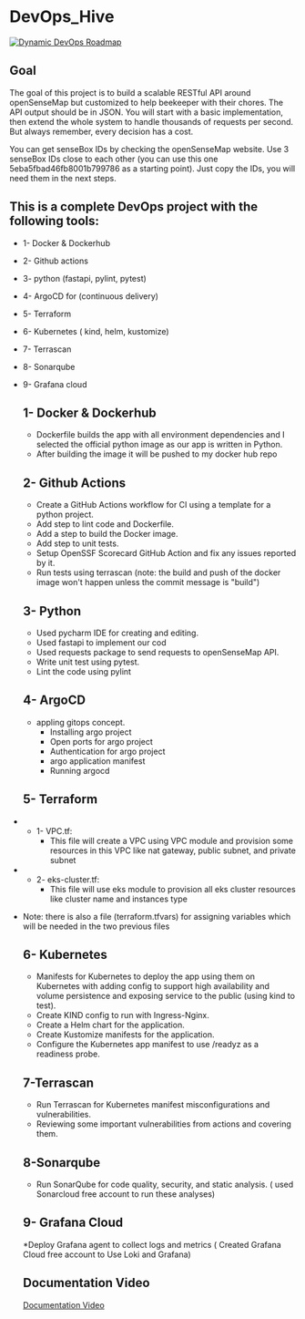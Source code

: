 # DevOps_Hive
[![Dynamic DevOps Roadmap](https://devopshive.net/badges/dynamic-devops-roadmap.svg)](https://github.com/DevOpsHiveHQ/dynamic-devops-roadmap)

## Goal
The goal of this project is to build a scalable RESTful API around openSenseMap but customized to help beekeeper with their chores. The API output should be in JSON. You will start with a basic implementation, then extend the whole system to handle thousands of requests per second. But always remember, every decision has a cost.

You can get senseBox IDs by checking the openSenseMap website. Use 3 senseBox IDs close to each other (you can use this one 5eba5fbad46fb8001b799786 as a starting point). Just copy the IDs, you will need them in the next steps.


## This is a complete DevOps project with the following tools:
* 1- Docker & Dockerhub
* 2- Github actions
* 3- python (fastapi, pylint, pytest)
* 4- ArgoCD for (continuous delivery)
* 5- Terraform
* 6- Kubernetes ( kind, helm, kustomize) 
* 7- Terrascan 
* 8- Sonarqube
* 9- Grafana cloud 


  ## 1- Docker & Dockerhub
  * Dockerfile builds the app with all environment dependencies and I selected the official python image as our app is written in Python.
  * After building the image it will be pushed to my docker hub repo 

  ## 2- Github Actions
  * Create a GitHub Actions workflow for CI using a template for a python project.
  * Add step to lint code and Dockerfile.
  * Add a step to build the Docker image.
  * Add step to unit tests.
  * Setup OpenSSF Scorecard GitHub Action and fix any issues reported by it.
  * Run tests using terrascan
    (note: the build and push of the docker image won't happen unless the commit message is "build")
 
  ## 3- Python
  * Used pycharm IDE for creating and editing.
  * Used fastapi to implement our cod
  * Used requests package to send requests to openSenseMap API.
  * Write unit test using pytest.
  * Lint the code using pylint 

  ## 4- ArgoCD
  * appling gitops concept.
    -	Installing argo project
    -	Open ports for argo project
    -	Authentication for argo project
    -	argo application manifest
    -	Running argocd

  ## 5- Terraform
*  * 1- VPC.tf:
     * This file will create a VPC using VPC module and provision some resources in this VPC like nat gateway, public subnet, and private subnet
*  * 2- eks-cluster.tf:
     * This file will use eks module to provision all eks cluster resources  like cluster name and instances type

* Note: there is also a file (terraform.tfvars) for assigning variables which will be needed in the two previous files

  ## 6- Kubernetes
  * Manifests for Kubernetes to deploy the app using them on Kubernetes with adding config to support high availability and volume persistence and exposing service to the public (using kind to test).
  * Create KIND config to run with Ingress-Nginx.
  * Create a Helm chart for the application.
  * Create Kustomize manifests for the application.
  * Configure the Kubernetes app manifest to use /readyz as a readiness probe.

  ## 7-Terrascan
  * Run Terrascan for Kubernetes manifest misconfigurations and vulnerabilities.
  * Reviewing some important vulnerabilities from actions and covering them.

  ## 8-Sonarqube
  * Run SonarQube for code quality, security, and static analysis. ( used Sonarcloud free account to run these analyses)

  ## 9- Grafana Cloud
  *Deploy Grafana agent to collect logs and metrics ( Created Grafana Cloud free account to Use Loki and Grafana)




  ## Documentation Video
  [Documentation Video](https://drive.google.com/file/d/1uzsoCL1jlrvrW7zh33-U50LaMx_dwRDS/view?usp=drive_link)

